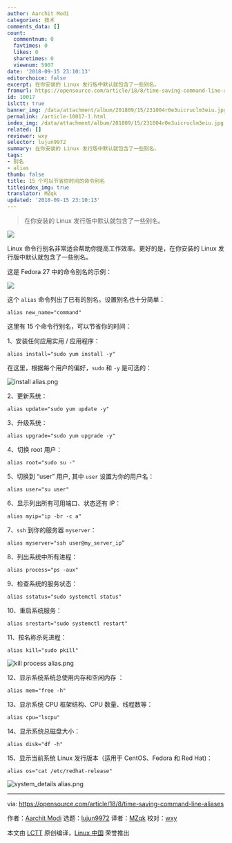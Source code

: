 ```yaml
---
author: Aarchit Modi
categories: 技术
comments_data: []
count:
  commentnum: 0
  favtimes: 0
  likes: 0
  sharetimes: 0
  viewnum: 5907
date: '2018-09-15 23:10:13'
editorchoice: false
excerpt: 在你安装的 Linux 发行版中默认就包含了一些别名。
fromurl: https://opensource.com/article/18/8/time-saving-command-line-aliases
id: 10017
islctt: true
banner_img: /data/attachment/album/201809/15/231004r0e3uicruclm3eiu.jpg
permalink: /article-10017-1.html
index_img: /data/attachment/album/201809/15/231004r0e3uicruclm3eiu.jpg.thumb.jpg
related: []
reviewer: wxy
selector: lujun9972
summary: 在你安装的 Linux 发行版中默认就包含了一些别名。
tags:
- 别名
- alias
thumb: false
title: 15 个可以节省你时间的命令别名
titleindex_img: true
translator: MZqk
updated: '2018-09-15 23:10:13'
---
```



> 
> 在你安装的 Linux 发行版中默认就包含了一些别名。
> 
> 
> 


![](/data/attachment/album/201809/15/231004r0e3uicruclm3eiu.jpg)


Linux 命令行别名非常适合帮助你提高工作效率。更好的是，在你安装的 Linux 发行版中默认就包含了一些别名。


这是 Fedora 27 中的命令别名的示例：


![](/data/attachment/album/201809/15/231019j77bgriggxpipii0.png)


这个 `alias` 命令列出了已有的别名。设置别名也十分简单：



```
alias new_name="command"
```

这里有 15 个命令行别名，可以节省你的时间：


1、安装任何应用实用 / 应用程序：



```
alias install="sudo yum install -y"
```

在这里，根据每个用户的偏好，`sudo` 和 `-y` 是可选的：


![install alias.png](/data/attachment/album/201809/15/231028vyb0lrit7yiz5247.png "install alias.png")


2、更新系统：



```
alias update="sudo yum update -y"
```

3、升级系统：



```
alias upgrade="sudo yum upgrade -y"
```

4、切换 root 用户：



```
alias root="sudo su -"
```

5、切换到 “user” 用户, 其中 `user` 设置为你的用户名：



```
alias user="su user"
```

6、显示列出所有可用端口、状态还有 IP：



```
alias myip="ip -br -c a"
```

7、`ssh` 到你的服务器 `myserver`：



```
alias myserver="ssh user@my_server_ip”
```

8、列出系统中所有进程：



```
alias process="ps -aux"
```

9、检查系统的服务状态：



```
alias sstatus="sudo systemctl status"
```

10、重启系统服务：



```
alias srestart="sudo systemctl restart"
```

11、按名称杀死进程：



```
alias kill="sudo pkill"
```

![kill process alias.png](/data/attachment/album/201809/15/231043ykhpeknro9kr7kn1.png "kill process alias.png")


12、显示系统系统总使用内存和空闲内存 ：



```
alias mem="free -h"
```

13、显示系统 CPU 框架结构、CPU 数量、线程数等：



```
alias cpu="lscpu"
```

14、显示系统总磁盘大小：



```
alias disk="df -h"
```

15、显示当前系统 Linux 发行版本（适用于 CentOS、Fedora 和 Red Hat)：



```
alias os="cat /etc/redhat-release"
```

![system_details alias.png](/data/attachment/album/201809/15/231052uh0vvui5bhy78bw7.png "system_details alias.png")




---


via: <https://opensource.com/article/18/8/time-saving-command-line-aliases>


作者：[Aarchit Modi](https://opensource.com/users/architmodi) 选题：[lujun9972](https://github.com/lujun9972) 译者：[MZqk](https://github.com/MZqk) 校对：[wxy](https://github.com/wxy)


本文由 [LCTT](https://github.com/LCTT/TranslateProject) 原创编译，[Linux 中国](https://linux.cn/) 荣誉推出